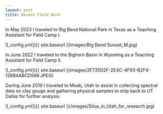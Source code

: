 ```yaml
---
layout: post
title: Recent Field Work
---
```

In May 2023 I traveled to Big Bend National Park in Texas as a Teaching Assistant for Field Camp I.

![_config.yml]({{ site.baseurl }}images/Big Bend Sunset_M.jpg)

In June 2022 I traveled to the Bighorn Basin in Wyoming as a Teaching Assistant for Field Camp II.

![_config.yml]({{ site.baseurl }}images/2F735D2F-2E4C-4F93-B2F4-12BB4ABCD598.JPEG)

During June 2019 I traveled to Moab, Utah to assist in collecting spectral data on clay gouge and gathering physical samples to ship back to UT Dallas for further analysis.

![_config.yml]({{ site.baseurl }}/images/Siloa_in_Utah_for_research.jpg)

